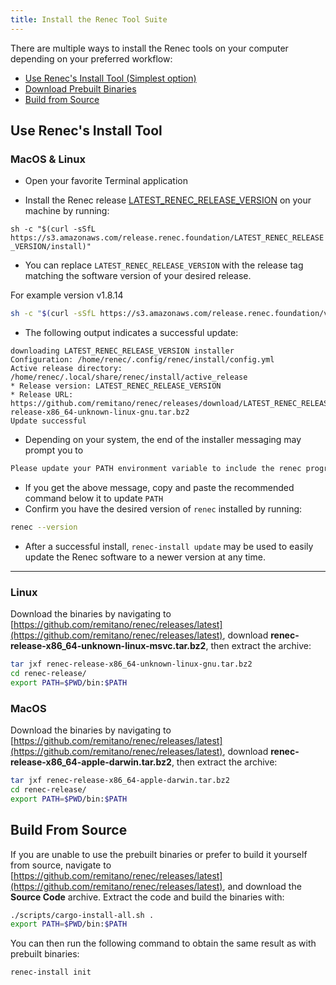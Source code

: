 ```yaml
---
title: Install the Renec Tool Suite
---
```


There are multiple ways to install the Renec tools on your computer
depending on your preferred workflow:

- [Use Renec's Install Tool (Simplest option)](#use-renec-install-tool)
- [Download Prebuilt Binaries](#download-prebuilt-binaries)
- [Build from Source](#build-from-source)

## Use Renec's Install Tool

### MacOS & Linux

- Open your favorite Terminal application

- Install the Renec release
  [LATEST_RENEC_RELEASE_VERSION](https://github.com/remitano/renec/releases/tag/LATEST_RENEC_RELEASE_VERSION) on your
  machine by running:

`sh -c "$(curl -sSfL https://s3.amazonaws.com/release.renec.foundation/LATEST_RENEC_RELEASE_VERSION/install)"`

- You can replace `LATEST_RENEC_RELEASE_VERSION` with the release tag matching
  the software version of your desired release.

For example version v1.8.14
```bash
sh -c "$(curl -sSfL https://s3.amazonaws.com/release.renec.foundation/v1.8.14/install)"
```

- The following output indicates a successful update:

```text
downloading LATEST_RENEC_RELEASE_VERSION installer
Configuration: /home/renec/.config/renec/install/config.yml
Active release directory: /home/renec/.local/share/renec/install/active_release
* Release version: LATEST_RENEC_RELEASE_VERSION
* Release URL: https://github.com/remitano/renec/releases/download/LATEST_RENEC_RELEASE_VERSION/renec-release-x86_64-unknown-linux-gnu.tar.bz2
Update successful
```

- Depending on your system, the end of the installer messaging may prompt you
  to

```bash
Please update your PATH environment variable to include the renec programs:
```

- If you get the above message, copy and paste the recommended command below
  it to update `PATH`
- Confirm you have the desired version of `renec` installed by running:

```bash
renec --version
```

- After a successful install, `renec-install update` may be used to easily
  update the Renec software to a newer version at any time.

---
### Linux

Download the binaries by navigating to
[https://github.com/remitano/renec/releases/latest](https://github.com/remitano/renec/releases/latest),
download **renec-release-x86_64-unknown-linux-msvc.tar.bz2**, then extract the
archive:

```bash
tar jxf renec-release-x86_64-unknown-linux-gnu.tar.bz2
cd renec-release/
export PATH=$PWD/bin:$PATH
```

### MacOS

Download the binaries by navigating to
[https://github.com/remitano/renec/releases/latest](https://github.com/remitano/renec/releases/latest),
download **renec-release-x86_64-apple-darwin.tar.bz2**, then extract the
archive:

```bash
tar jxf renec-release-x86_64-apple-darwin.tar.bz2
cd renec-release/
export PATH=$PWD/bin:$PATH
```

## Build From Source

If you are unable to use the prebuilt binaries or prefer to build it yourself
from source, navigate to
[https://github.com/remitano/renec/releases/latest](https://github.com/remitano/renec/releases/latest),
and download the **Source Code** archive. Extract the code and build the
binaries with:

```bash
./scripts/cargo-install-all.sh .
export PATH=$PWD/bin:$PATH
```

You can then run the following command to obtain the same result as with
prebuilt binaries:

```bash
renec-install init
```
